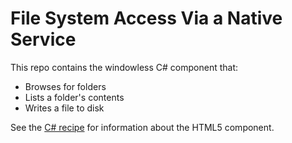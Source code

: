# File System Access Via a Native Service

This repo contains the windowless C# component that:

- Browses for folders
- Lists a folder's contents
- Writes a file to disk



See the [C# recipe](https://github.com/ChartIQ/finsemble-seed/tree/recipes/file-system-access-via-native-service) for information about the HTML5 component.